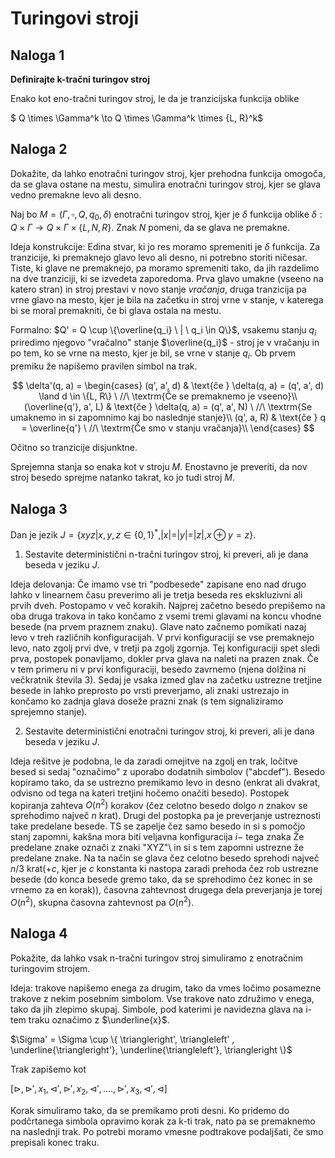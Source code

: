 



# Turingovi stroji

## Naloga 1

**Definirajte k-tračni turingov stroj**

Enako kot eno-tračni turingov stroj, le da je tranzicijska funkcija oblike

$ Q \times \Gamma^k \to Q \times \Gamma^k \times \{L, R\}^k$

## Naloga 2

Dokažite, da lahko enotračni turingov stroj, kjer prehodna funkcija omogoča, da se glava ostane na mestu, simulira enotračni turingov stroj, kjer se glava vedno premakne levo ali desno.


Naj bo $M = (\Gamma, \square, Q, q_0, \delta)$ enotračni turingov stroj, kjer je $\delta$ funkcija oblike $\delta: Q \times \Gamma \to Q \times \Gamma \times \{L, N, R\}$.
Znak $N$ pomeni, da se glava ne premakne.

Ideja konstrukcije:
Edina stvar, ki jo res moramo spremeniti je $\delta$ funkcija.
Za tranzicije, ki premaknejo glavo levo ali desno, ni potrebno storiti ničesar.
Tiste, ki glave ne premaknejo, pa moramo spremeniti tako, da jih razdelimo na dve tranziciji, ki se izvedeta zaporedoma.
Prva glavo umakne (vseeno na katero stran) in stroj prestavi v novo stanje *vračanja*, druga tranzicija pa vrne glavo na mesto, kjer je bila na začetku in stroj vrne v stanje, v katerega bi se moral premakniti, če bi glava ostala na mestu.

Formalno:
$Q' = Q \cup \{\overline{q_i} \ | \ q_i \in Q\}$, vsakemu stanju $q_i$ priredimo njegovo "vračalno" stanje $\overline{q_i}$ - stroj je v vračanju in po tem, ko se vrne na mesto, kjer je bil, se vrne v stanje $q_i$. Ob prvem premiku že napišemo pravilen simbol na trak.

$$
\delta'(q, a) = \begin{cases}
(q', a', d) & \text{če } \delta(q, a) = (q', a', d) \land d \in \{L, R\} \ //\ \textrm{Če se premaknemo je vseeno}\\
(\overline{q'}, a', L) & \text{če } \delta(q, a) = (q', a', N) \ //\ \textrm{Se umaknemo in si zapomnimo kaj bo naslednje stanje}\\
(q', a, R) & \text{če } q = \overline{q'}  \ //\ \textrm{Če smo v stanju vračanja}\\
\end{cases}
$$

Očitno so tranzicije disjunktne.

Sprejemna stanja so enaka kot v stroju $M$.
Enostavno je preveriti, da nov stroj besedo sprejme natanko takrat, ko jo tudi stroj $M$.


## Naloga 3

Dan je jezik $J = \{ xyz | x, y, z \in \{0, 1\}^*, |x| = |y| = |z|, x \oplus y = z \}$.

1. Sestavite deterministični n-tračni turingov stroj, ki preveri, ali je dana beseda v jeziku $J$.

Ideja delovanja: 
Če imamo vse tri "podbesede" zapisane eno nad drugo lahko v linearnem času preverimo ali je tretja beseda res ekskluzivni ali prvih dveh.
Postopamo v več korakih. 
Najprej začetno besedo prepišemo na oba druga trakova in tako končamo z vsemi tremi glavami na koncu vhodne besede (na prvem praznem znaku). 
Glave nato začnemo pomikati nazaj levo v treh različnih konfiguracijah.
V prvi konfiguraciji se vse premaknejo levo, nato zgolj prvi dve, v tretji pa zgolj zgornja.
Tej konfiguraciji spet sledi prva, postopek ponavljamo, dokler prva glava na naleti na prazen znak.
Če v tem primeru ni v prvi konfiguraciji, besedo zavrnemo (njena dolžina ni večkratnik števila 3).
Sedaj je vsaka izmed glav na začetku ustrezne tretjine besede in lahko preprosto po vrsti preverjamo, ali znaki ustrezajo in končamo ko zadnja glava doseže prazni znak (s tem signaliziramo sprejemno stanje).


2. Sestavite deterministični enotračni turingov stroj, ki preveri, ali je dana beseda v jeziku $J$.

Ideja rešitve je podobna, le da zaradi omejitve na zgolj en trak, ločitve besed si sedaj "označimo" z uporabo dodatnih simbolov ("abcdef").
Besedo kopiramo tako, da se ustrezno premikamo levo in desno (enkrat ali dvakrat, odvisno od tega na kateri tretjini hočemo onačiti besedo).
Postopek kopiranja zahteva $O(n^2)$ korakov (čez celotno besedo dolgo $n$ znakov se sprehodimo največ $n$ krat).
Drugi del postopka pa je preverjanje ustreznosti take predelane besede.
TS se zapelje čez samo besedo in si s pomočjo stanj zapomni, kakšna mora biti veljavna konfiguracija $i-$ tega znaka
Že predelane znake označi z znaki "XYZ"\ in si s tem zapomni ustrezne že predelane znake.
Na ta način se glava čez celotno besedo sprehodi največ $n/3$ krat($+ c$, kjer je $c$ konstanta ki nastopa zaradi prehoda čez rob ustrezne besede (do konca besede gremo tako, da se sprehodimo čez konec in se vrnemo za en korak)), časovna zahtevnost drugega dela preverjanja je torej $O(n^2)$, skupna časovna zahtevnost pa $O(n^2)$.


## Naloga 4

Pokažite, da lahko vsak n-tračni turingov stroj simuliramo z enotračnim turingovim strojem.


Ideja: trakove napišemo enega za drugim, tako da vmes ločimo posamezne trakove z nekim posebnim simbolom. Vse trakove nato združimo v enega, tako da jih zlepimo skupaj.
Simbole, pod katerimi je navidezna glava na i-tem traku označimo z $\underline{x}$.

$\Sigma' = \Sigma \cup \{ \triangleright',  \triangleleft' , \underline{\triangleright'}, \underline{\triangleleft'}, \triangleright \}$

Trak zapišemo kot

$[\triangleright, \triangleright', x_1, \triangleleft', \triangleright', x_2,  \triangleleft', ...., \triangleright', x_3, \triangleleft', \triangleleft]$

Korak simuliramo tako, da se premikamo proti desni.
Ko pridemo do podčrtanega simbola opravimo korak za k-ti trak, nato pa se premaknemo na naslednji trak.
Po potrebi moramo vmesne podtrakove podaljšati, če smo prepisali konec traku.